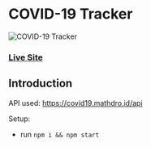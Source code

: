 # COVID-19 Tracker
![COVID-19 Tracker](https://i.ibb.co/X87BqVY/Screenshot-2020-04-13-at-10-14-58.png)

### [Live Site](https://covid19statstracker.netlify.app/)

## Introduction


API used: https://covid19.mathdro.id/api

Setup:
- run ```npm i && npm start```
